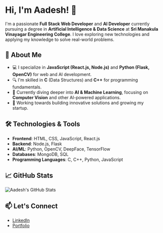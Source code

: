 # Hi, I'm Aadesh! 👋

I'm a passionate **Full Stack Web Developer** and **AI Developer** currently pursuing a degree in **Artificial Intelligence & Data Science** at **Sri Manakula Vinayagar Engineering College**. I love exploring new technologies and applying my knowledge to solve real-world problems.

## 🚀 About Me
- 💻 I specialize in **JavaScript (React.js, Node.js)** and **Python (Flask, OpenCV)** for web and AI development.
- 🔍 I'm skilled in **C** (Data Structures) and **C++** for programming fundamentals.
- 🌱 Currently diving deeper into **AI & Machine Learning**, focusing on **Computer Vision** and other AI-powered applications.
- 🎯 Working towards building innovative solutions and growing my startup.

## 🛠️ Technologies & Tools
- **Frontend**: HTML, CSS, JavaScript, React.js
- **Backend**: Node.js, Flask
- **AI/ML**: Python, OpenCV, DeepFace, TensorFlow
- **Databases**: MongoDB, SQL
- **Programming Languages**: C, C++, Python, JavaScript

## 📈 GitHub Stats

![Aadesh's GitHub Stats](https://github-readme-stats.vercel.app/api?username=AadeshSiva&show_icons=true&theme=radical)

## 📫 Let's Connect
- [LinkedIn](https://www.linkedin.com/in/aadeshsiva/)
- [Portfolio](https://aadeshsiva.vercel.app)
